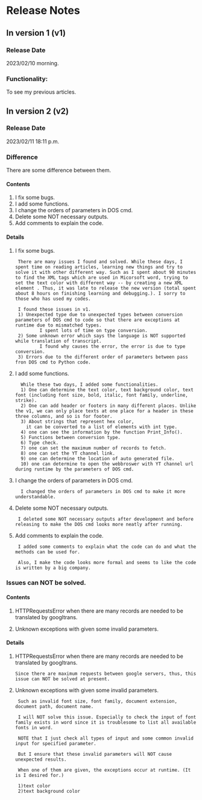 # Release Notes
## In version 1 (v1)

### Release Date
2023/02/10 morning.

### Functionality:
To see my previous articles.

## In version 2 (v2)
### Release Date
2023/02/11 18:11 p.m.

### Difference
There are some difference between them.
#### Contents
1. I fix some bugs. 
2. I add some functions.
3. I change the orders of parameters in DOS cmd.
4. Delete some NOT necessary outputs.
5. Add comments to explain the code.
#### Details
1. I fix some bugs.

        There are many issues I found and solved. While these days, I spent time on reading articles, learning new things and try to solve it with other different way. Such as I spent about 90 minutes to find the XML tags which are used in Micorsoft word, trying to set the text color with different way -- by creating a new XML element . Thus, it was late to release the new version (total spent about 8 hours on finishing learning and debugging.). I sorry to those who has used my codes.
        
        I found these issues in v1.
        1) Unexpected type due to unexpected types between conversion parameters of DOS cmd to code so that there are exceptions at runtime due to mismatched types.
                I spent lots of time on type conversion.
        2) Some unknown error which says the language is NOT supported while translation of transcript. 
                I found why causes the error, the error is due to type conversion.
        3) Errors due to the different order of parameters between pass fron DOS cmd to Python code.
        
2. I add some functions.
                
         While these two days, I added some functionalities.
         1) One can determine the text color, text background color, text font (including font size, bold, italic, font family, underline, strike).
         2) One can add header or footers in many different places. Unlike the v1, we can only place texts at one place for a header in these three columns, and so is for footer.
         3) About strings that represent hex color, 
           it can be converted to a list of elements with int type.
         4) one can see the information by the function Print_Info().
         5) Functions between conversion type.
         6) Type check.
         7) one can set the maximum number of records to fetch.
         8) one can set the YT channel link.
         9) one can determine the location of auto generated file.
         10) one can determine to open the webbroswer with YT channel url during runtime by the parameters of DOS cmd.
     
4. I change the orders of parameters in DOS cmd.
                
         I changed the orders of parameters in DOS cmd to make it more understandable.
         
5. Delete some NOT necessary outputs.
        
        I deleted some NOT necessary outputs after development and before releasing to make the DOS cmd looks more neatly after running.
     
        
7. Add comments to explain the code.
        
        I added some comments to explain what the code can do and what the methods can be used for. 
        
        Also, I make the code looks more formal and seems to like the code is written by a big company.

### Issues can NOT be solved.
#### Contents
1. HTTPRequestsError when there are many records are needed to be translated by googltrans.

2. Unknown exceptions with given some invalid parameters.
 
#### Details 
1. HTTPRequestsError when there are many records are needed to be translated by googltrans.
       
       Since there are maximum requests between google servers, thus, this issue can NOT be solved at present.
       
2. Unknown exceptions with given some invalid parameters.
        
        Such as invalid font size, font family, document extension, document path, document name.
  
        I will NOT solve this issue. Especially to check the input of font family exists in word since it is troublesome to list all available fonts in word. 
        
        NOTE that I just check all types of input and some common invalid input for specified parameter.
        
        But I ensure that these invalid parameters will NOT cause unexpected results.
        
        When one of them are given, the exceptions occur at runtime. (It is I desired for.)
        
        1)text color
        2)text background color

